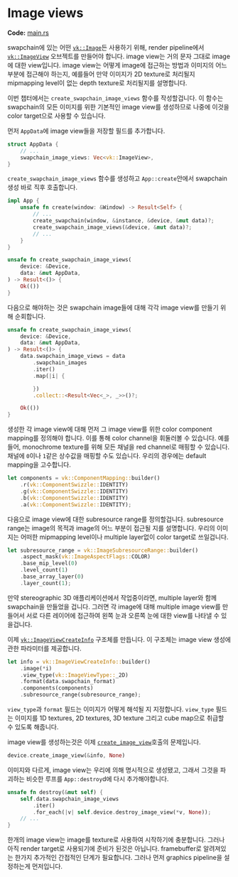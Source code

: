 # Image views

**Code:** [main.rs](https://github.com/KyleMayes/vulkanalia/tree/master/tutorial/src/07_image_views.rs)

swapchain에 있는 어떤 [`vk::Image`](https://docs.rs/vulkanalia/0.26.0/vulkanalia/vk/struct.Image.html)든 사용하기 위해, render pipeline에서 [`vk::ImageView`](https://docs.rs/vulkanalia/0.26.0/vulkanalia/vk/struct.ImageView.html) 오브젝트를 만들어야 합니다. image view는 거의 문자 그대로 image에 대한 view입니다. image view는 어떻게 image에 접근하는 방법과 이미지의 어느 부분에 접근해야 하는지, 예를들어 만약 이미지가 2D texture로 처리될지 mipmapping level이 없는 depth texture로 처리될지를 설명합니다.

이번 챕터에서는 `create_swapchain_image_views` 함수를 작성할겁니다. 이 함수는 swapchain의 모든 이미지를 위한 기본적인 image view를 생성하므로 나중에 이것을 color target으로 사용할 수 있습니다.

먼저 `AppData`에 image view들을 저장할 필드를 추가합니다.

```rust
struct AppData {
    // ...
    swapchain_image_views: Vec<vk::ImageView>,
}
```

`create_swapchain_image_views` 함수를 생성하고 `App::create`안에서 swapchain 생성 바로 직후 호출합니다.

```rust
impl App {
    unsafe fn create(window: &Window) -> Result<Self> {
        // ...
        create_swapchain(window, &instance, &device, &mut data)?;
        create_swapchain_image_views(&device, &mut data)?;
        // ...
    }
}

unsafe fn create_swapchain_image_views(
    device: &Device,
    data: &mut AppData,
) -> Result<()> {
    Ok(())
}
```

다음으로 해야하는 것은 swapchain image들에 대해 각각 image view를 만들기 위해 순회합니다.

```rust
unsafe fn create_swapchain_image_views(
    device: &Device,
    data: &mut AppData,
) -> Result<()> {
    data.swapchain_image_views = data
        .swapchain_images
        .iter()
        .map(|i| {

        })
        .collect::<Result<Vec<_>, _>>()?;

    Ok(())
}
```

생성한 각 image view에 대해 먼저 그 image view를 위한 color component mapping를 정의해야 합니다. 이를 통해 color channel을 휘둘러볼 수 있습니다. 예를 들어, monochrome texture를 위해 모든 채널을 red channel로 매핑할 수 있습니다. 채널에 `0`이나 `1`같은 상수값을 매핑할 수도 있습니다. 우리의 경우에는 default mapping을 고수합니다.

```rust
let components = vk::ComponentMapping::builder()
    .r(vk::ComponentSwizzle::IDENTITY)
    .g(vk::ComponentSwizzle::IDENTITY)
    .b(vk::ComponentSwizzle::IDENTITY)
    .a(vk::ComponentSwizzle::IDENTITY);
```

다음으로 image view에 대한 subresource range를 정의할겁니다. subresource range는 image의 목적과 image의 어느 부분이 접근될 지를 설명합니다. 우리의 이미지는 어떠한 mipmapping level이나 multiple layer없이 color target로 쓰일겁니다.

```rust
let subresource_range = vk::ImageSubresourceRange::builder()
    .aspect_mask(vk::ImageAspectFlags::COLOR)
    .base_mip_level(0)
    .level_count(1)
    .base_array_layer(0)
    .layer_count(1);
```

만약 stereographic 3D 애플리케이션에서 작업중이라면, multiple layer와 함께 swapchain을 만들었을 겁니다. 그러면 각 image에 대해 multiple image view를 만들어서 서로 다른 레이어에 접근하여 왼쪽 눈과 오른쪽 눈에 대한 view를 나타낼 수 있을겁니다.

이제 [`vk::ImageViewCreateInfo`](https://docs.rs/vulkanalia/0.26.0/vulkanalia/vk/struct.ImageViewCreateInfo.html) 구조체를 만듭니다. 이 구조체는 image view 생성에 관한 파라미터를 제공합니다.

```rust
let info = vk::ImageViewCreateInfo::builder()
    .image(*i)
    .view_type(vk::ImageViewType::_2D)
    .format(data.swapchain_format)
    .components(components)
    .subresource_range(subresource_range);
```

`view_type`과 `format` 필드는 이미지가 어떻게 해석될 지 지정합니다. `view_type` 필드는 이미지를 1D textures, 2D textures, 3D texture 그리고 cube map으로 취급할 수 있도록 해줍니다.

image view를 생성하는것은 이제 [`create_image_view`](https://docs.rs/vulkanalia/0.26.0/vulkanalia/vk/trait.DeviceV1_0.html#method.create_image_view)호출의 문제입니다.

```rust
device.create_image_view(&info, None)
```

이미지와 다르게, image view는 우리에 의해 명시적으로 생성됐고, 그래서 그것을 파괴하는 비슷한 루프를 `App::destroy`d에 다시 추가해야합니다.

```rust
unsafe fn destroy(&mut self) {
    self.data.swapchain_image_views
        .iter()
        .for_each(|v| self.device.destroy_image_view(*v, None));
    // ...
}
```

한개의 image view는 image를 texture로 사용하여 시작하기에 충분합니다. 그러나 아직 render target로 사용되기에 준비가 된것은 아닙니다. framebuffer로 알려져있는 한가지 추가적인 간접적인 단계가 필요합니다. 그러나 먼저 graphics pipeline을 설정하는게 먼저입니다.
